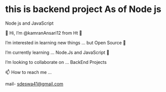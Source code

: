 # this is backend project As of Node js

Node js and JavaScript

👋 Hi, I’m @kamranAnsari12 from Ht 👀

I’m interested in learning new things ... but Open Source 🌱

I’m currently learning ... Node.Js and JavaScript 💞️

I’m looking to collaborate on ... BackEnd Projects

📫 How to reach me ...

mail- sdeswa41@gmail.com
